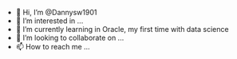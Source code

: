 - 👋 Hi, I’m @Dannysw1901
- 👀 I’m interested in ...
- 🌱 I’m currently learning in Oracle, my first time with data science
- 💞️ I’m looking to collaborate on ...
- 📫 How to reach me ...

<!---
Dannysw1901/Dannysw1901 is a ✨ special ✨ repository because its `README.md` (this file) appears on your GitHub profile.
You can click the Preview link to take a look at your changes.
--->
